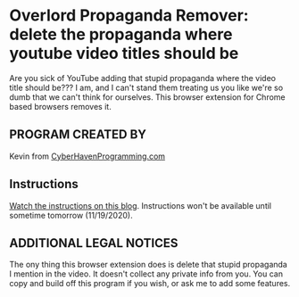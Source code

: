 # Overlord Propaganda Remover: delete the propaganda where youtube video titles should be
Are you sick of YouTube adding that stupid propaganda where the video title should be???
I am, and I can't stand them treating us you like we're so dumb that we can't think for ourselves.
This browser extension for Chrome based browsers removes it.

## PROGRAM CREATED BY
Kevin from [CyberHavenProgramming.com](https://CyberHavenProgramming.com/)

## Instructions
[Watch the instructions on this blog](https://CyberHavenProgramming.com/blog/2020/11/19/overlord-propaganda-remover-free-chrome-extension-remove-delete-annoying-html-content-edit-web-page-addon/). Instructions won't be available until sometime tomorrow (11/19/2020).

## ADDITIONAL LEGAL NOTICES
The ony thing this browser extension does is delete that stupid propaganda I mention in the video. It doesn't collect any private info from you. You can copy and build off this program if you wish, or ask me to add some features.

